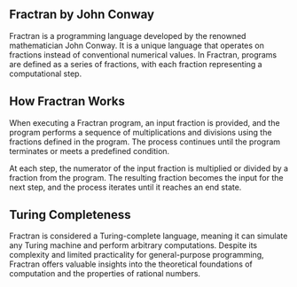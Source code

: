 ## Fractran by John Conway
 Fractran is a programming language developed by the renowned mathematician John Conway. It is a unique language that operates on fractions instead of conventional numerical values. In Fractran, programs are defined as a series of fractions, with each fraction representing a computational step.

## How Fractran Works
When executing a Fractran program, an input fraction is provided, and the program performs a sequence of multiplications and divisions using the fractions defined in the program. The process continues until the program terminates or meets a predefined condition.

At each step, the numerator of the input fraction is multiplied or divided by a fraction from the program. The resulting fraction becomes the input for the next step, and the process iterates until it reaches an end state.

## Turing Completeness
Fractran is considered a Turing-complete language, meaning it can simulate any Turing machine and perform arbitrary computations. Despite its complexity and limited practicality for general-purpose programming, Fractran offers valuable insights into the theoretical foundations of computation and the properties of rational numbers.

